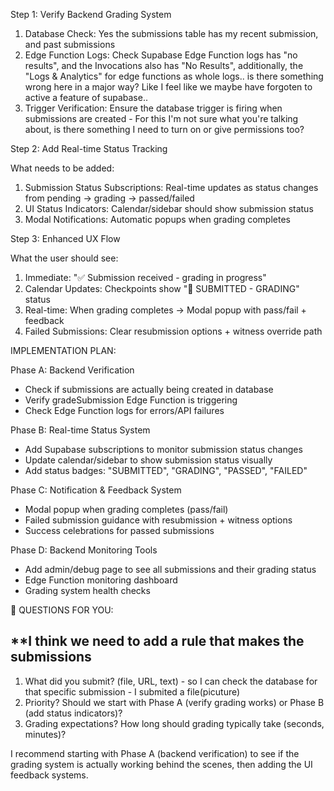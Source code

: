 Step 1: Verify Backend Grading System

  1. Database Check: Yes the submissions table has my recent submission, and past submissions       
  2. Edge Function Logs: Check Supabase Edge Function logs has "no results", and the Invocations also has "No Results", additionally, the "Logs & Analytics"  for edge functions as whole logs.. is there something wrong here in a major way? Like I feel like we maybe have forgoten to active a feature of supabase.. 
  3. Trigger Verification: Ensure the database trigger is firing when submissions are created - For this I'm not sure what you're talking about, is there something I need to turn on or give permissions too?

  Step 2: Add Real-time Status Tracking

  What needs to be added:
  1. Submission Status Subscriptions: Real-time updates as status changes from pending → grading → passed/failed
  2. UI Status Indicators: Calendar/sidebar should show submission status       
  3. Modal Notifications: Automatic popups when grading completes

  Step 3: Enhanced UX Flow

  What the user should see:
  1. Immediate: "✅ Submission received - grading in progress"
  2. Calendar Updates: Checkpoints show "📝 SUBMITTED - GRADING" status
  3. Real-time: When grading completes → Modal popup with pass/fail + feedback  
  4. Failed Submissions: Clear resubmission options + witness override path

   IMPLEMENTATION PLAN:

  Phase A: Backend Verification

  - Check if submissions are actually being created in database
  - Verify gradeSubmission Edge Function is triggering
  - Check Edge Function logs for errors/API failures

  Phase B: Real-time Status System

  - Add Supabase subscriptions to monitor submission status changes
  - Update calendar/sidebar to show submission status visually
  - Add status badges: "SUBMITTED", "GRADING", "PASSED", "FAILED"

  Phase C: Notification & Feedback System

  - Modal popup when grading completes (pass/fail)
  - Failed submission guidance with resubmission + witness options
  - Success celebrations for passed submissions

  Phase D: Backend Monitoring Tools

  - Add admin/debug page to see all submissions and their grading status
  - Edge Function monitoring dashboard
  - Grading system health checks

  🤔 QUESTIONS FOR YOU:

## **I think we need to add a rule that makes the submissions 

  1. What did you submit? (file, URL, text) - so I can check the database for that specific submission - I submited a file(picuture)
  2. Priority? Should we start with Phase A (verify grading works) or Phase B (add status indicators)?
  3. Grading expectations? How long should grading typically take (seconds, minutes)?

  I recommend starting with Phase A (backend verification) to see if the grading system is actually working behind the scenes, then adding the UI feedback systems.